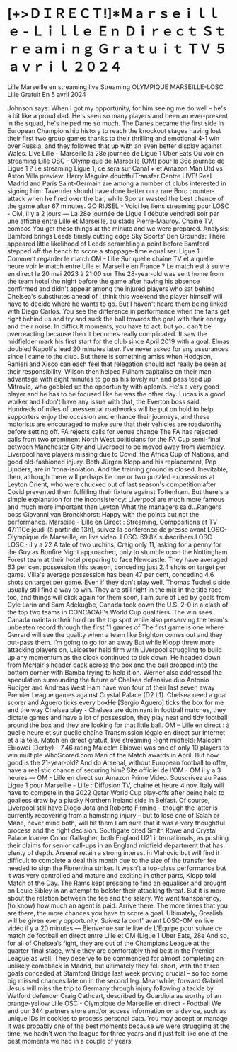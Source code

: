 [+>ＤＩＲＥＣＴ!]*Ｍａｒｓｅｉｌｌｅ - Ｌｉｌｌｅ Ｅｎ Ｄｉｒｅｃｔ Ｓｔｒｅａｍｉｎｇ Ｇｒａｔｕｉｔ ＴＶ ５ ａｖｒｉｌ ２０２４
=

Lille Marseille en streaming live Streaming OLYMPIQUE MARSEILLE-LOSC Lille Gratuit En 5 avril 2024

 Johnson says: When I got my opportunity, for him seeing me do well - he's a bit like a proud dad.  He's seen so many players and been an ever-present in the squad, he's helped me so much. 
 The Danes became the first side in European Championship history to reach the knockout stages having lost their first two group games thanks to their thrilling and emotional 4-1 win over Russia, and they followed that up with an even better display against Wales. 
 Live Lille - Marseille la 28e journée de Ligue 1 Uber Eats Où voir en streaming Lille OSC - Olympique de Marseille (OM) pour la 36e journée de Ligue 1 ? Le streaming Ligue 1, ce sera sur Canal + et Amazon 
 Man Utd vs Aston Villa preview: Harry Maguire doubtfulTransfer Centre LIVE!  Real Madrid and Paris Saint-Germain are among a number of clubs interested in signing him. 
 Tavernier should have done better on a rare Boro counter-attack when he fired over the bar, while Sporar wasted the best chance of the game after 67 minutes. 
 GO RIJSEL - Voici les liens streaming pour LOSC - OM, il y a 2 jours — La 28e journée de Ligue 1 débute vendredi soir par une affiche entre Lille et Marseille, au stade Pierre-Mauroy. Chaîne TV, compos 
 You get these things at the minute and we were prepared.  Analysis: Bamford brings Leeds timely cutting edge Sky Sports' Ben Grounds: There appeared little likelihood of Leeds scrambling a point before Bamford stepped off the bench to score a stoppage-time equaliser. 
 Ligue 1 : Comment regarder le match OM - Lille Sur quelle chaîne TV et à quelle heure voir le match entre Lille et Marseille en France ? Le match est à suivre en direct le 20 mai 2023 à 21:00 sur 
 The 28-year-old was sent home from the team hotel the night before the game after having his absence confirmed and didn't appear among the injured players who sat behind Chelsea's substitutes ahead of 
 I think this weekend the player himself will have to decide where he wants to go.  But I haven't heard them being linked with Diego Carlos. 
 You see the difference in performance when the fans get right behind us and try and suck the ball towards the goal with their energy and their noise. 
 In difficult moments, you have to act, but you can't be overreacting because then it becomes really complicated. 
 It saw the midfielder mark his first start for the club since April 2019 with a goal.  Elmas doubled Napoli's lead 20 minutes later. 
 I've never asked for any assurances since I came to the club. But there is something amiss when Hodgson, Ranieri and Xisco can each feel that relegation should not really be seen as their responsibility. 
 Wilson then helped Fulham capitalise on their man advantage with eight minutes to go as his lovely run and pass teed up Mitrovic, who gobbled up the opportunity with aplomb. 
 He's a very good player and he has to be focused like he was the other day.  Lucas is a good worker and I don't have any issue with that, the Everton boss said. 
 Hundreds of miles of unessential roadworks will be put on hold to help supporters enjoy the occasion and enhance their journeys, and these motorists are encouraged to make sure that their vehicles are roadworthy before setting off. FA rejects calls for venue change The FA has rejected calls from two prominent North West politicians for the FA Cup semi-final between Manchester City and Liverpool to be moved away from Wembley. 
 Liverpool have players missing due to Covid, the Africa Cup of Nations, and good old-fashioned injury. Both Jürgen Klopp and his replacement, Pep Lijnders, are in 'rona-isolation. And the training ground is closed. Inevitable, then, although there will perhaps be one or two puzzled expressions at Leyton Orient, who were chucked out of last season's competition after Covid prevented them fulfilling their fixture against Tottenham. But there's a simple explanation for the inconsistency: Liverpool are much more famous and much more important than Leyton 
 What the managers said...Rangers boss Giovanni van Bronckhorst: Happy with the points but not the performance. 
 Marseille - Lille en Direct : Streaming, Compositions et TV 47:11Ce jeudi (à partir de 13h), suivez la conférence de presse avant LOSC-Olympique de Marseille, en live video. LOSC. 69.8K subscribers.LOSC · LOSC · il y a 22 
 A tale of two urchins, Craig only 11, asking for a penny for the Guy as Bonfire Night approached, only to stumble upon the Nottingham Forest team at their hotel preparing to face Newcastle. 
 They have averaged 63 per cent possession this season, conceding just 2.4 shots on target per game.  Villa's average possession has been 47 per cent, conceding 4.6 shots on target per game. 
 Even if they don't play well, Thomas Tuchel's side usually still find a way to win. They are still right in the mix in the title race too, and things will click again for them soon, I am sure of 
 Led by goals from Cyle Larin and Sam Adekugbe, Canada took down the U.S. 2-0 in a clash of the top two teams in CONCACAF's World Cup qualifiers. The win sees Canada maintain their hold on the top spot while also preserving the team's unbeaten record through the first 11 games of 
 The first game is one where Gerrard will see the quality when a team like Brighton comes out and they out-pass them. I’m going to go for an away 
 But while Klopp threw more attacking players on, Leicester held firm with Liverpool struggling to build up any momentum as the clock continued to tick down. 
 He headed down from McNair's header back across the box and the ball dropped into the bottom corner with Bamba trying to help it on. 
 Werner also addressed the speculation surrounding the future of Chelsea defensive duo Antonio Rudiger and Andreas 
 West Ham have won four of their last seven away Premier League games against Crystal Palace (D2 L1). 
 Chelsea need a goal scorer and Aguero ticks every boxHe [Sergio Aguero] ticks the box for me and the way Chelsea play - Chelsea are dominant in football matches, they dictate games and have a lot of possession, they play neat and tidy football around the box and they are looking for that little ball. 
 OM – Lille en direct : à quelle heure et sur quelle chaîne Transmission légale en direct sur Internet et à la télé. Match en direct gratuit, live streaming 
 Right midfield: Malcolm Ebiowei (Derby) - 7.46 rating Malcolm Ebiowei was one of only 10 players to win multiple WhoScored.com Man of the Match awards in April. 
 But how good is the 21-year-old? And do Arsenal, without European football to offer, have a realistic chance of securing him? 
 Site officiel de l'OM - OM il y a 3 heures — OM - Lille en direct sur Amazon Prime Video. Souscrivez au Pass Ligue 1 pour Marseille - Lille : Diffusion TV, chaine et heure 4 nov. 
 Italy will have to compete in the 2022 Qatar World Cup play-offs after being held to goalless draw by a plucky Northern Ireland side in Belfast. 
 Of course, Liverpool still have Diogo Jota and Roberto Firmino – though the latter is currently recovering from a hamstring injury – but to lose one of Salah or Mane, never mind both, will hit them 
 I am sure that it was a very thoughtful process and the right decision. Southgate cited Smith Rowe and Crystal Palace loanee Conor Gallagher, both England U21 internationals, as pushing their claims for senior call-ups in an England midfield department that has plenty of depth. 
 Arsenal retain a strong interest in Vlahovic but will find it difficult to complete a deal this month due to the size of the transfer fee needed to sign the Fiorentina striker. 
 It wasn't a top-class performance but it was very controlled and mature and exciting in other parts, Klopp told Match of the Day. 
 The Rams kept pressing to find an equaliser and brought on Louie Sibley in an attempt to bolster their attacking threat. 
 But it is more about the relation between the fee and the salary.  We want transparency, (to know) how much an agent is paid. 
 Arrive there. The more times that you are there, the more chances you have to score a goal. Ultimately, Grealish will be given every opportunity. 
 Suivez la conf' avant LOSC-OM en live vidéo il y a 20 minutes — Bienvenue sur le live de L'Équipe pour suivre ce match de football en direct entre Lille et OM (Ligue 1 Uber Eats, 28e 
 And so, for all of Chelsea’s fight, they are out of the Champions League at the quarter-final stage, while they are comfortably third best in the Premier League as well. They deserve to be commended for almost completing an unlikely comeback in Madrid, but ultimately they fell short, with the three goals conceded at Stamford Bridge last week proving crucial – so too some big missed chances late on in the second leg. 
 Meanwhile, forward Gabriel Jesus will miss the trip to Germany through injury following a tackle by Watford defender Craig Cathcart, described by Guardiola as worthy of an orange-yellow 
 Lille OSC - Olympique de Marseille en direct - Football We and our 344 partners store and/or access information on a device, such as unique IDs in cookies to process personal data. You may accept or manage 
 It was probably one of the best moments because we were struggling at the time, we hadn't won the league for three years and it just felt like one of the best moments we had in a couple of years. 
